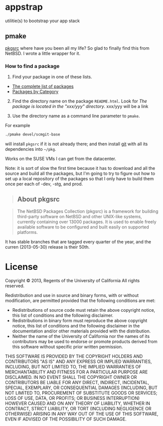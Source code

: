 appstrap
========

utilitie(s) to bootstrap your app stack

## pmake

[pkgsrc](http://www.pkgsrc.org) where have you been all my life?  So glad
to finally find this from NetBSD.  I wrote a little wrapper for it.

### How to find a package

 1. Find your package in one of these lists.

   * [The complete list of packages](http://ftp.netbsd.org/pub/pkgsrc/current/pkgsrc/README-all.html)
   * [Packages by Category](http://ftp.netbsd.org/pub/pkgsrc/current/pkgsrc/README.html)

 2. Find the directory name on the package `README.html`.  Look for *The package is located in the "xxx/yyy" directory*. xxx/yyy will be a link

 3. Use the directory name as a command line parameter to `pmake`.

For example

```bash
./pmake devel/scmgit-base
```

will install `pkgsrc` if it is not already there; and then install
[git](http://git-scm.com) with all its dependencies into `~/pkg`.

Works on the SUSE VMs I can get from the datacenter.

Note: it is sort of slow the first time because it has to download and
all the source and build all the packages, but I'm going to try to figure
out how to set up a local repository of the packages so that I only have to 
build them once per each of -dev, -stg, and prod.

> ## About pkgsrc

> The NetBSD Packages Collection (pkgsrc) is a framework for building third-party software on NetBSD and other UNIX-like systems, currently containing over 13000 packages. It is used to enable freely available software to be configured and built easily on supported platforms.

It has stable branches that are tagged every quarter of the year, and the curren (2013-05-30) release is their 50th.


# License 

Copyright © 2013, Regents of the University of California
All rights reserved.

Redistribution and use in source and binary forms, with or without 
modification, are permitted provided that the following conditions are met:

- Redistributions of source code must retain the above copyright notice, 
  this list of conditions and the following disclaimer.
- Redistributions in binary form must reproduce the above copyright notice, 
  this list of conditions and the following disclaimer in the documentation 
  and/or other materials provided with the distribution.
- Neither the name of the University of California nor the names of its
  contributors may be used to endorse or promote products derived from this 
  software without specific prior written permission.

THIS SOFTWARE IS PROVIDED BY THE COPYRIGHT HOLDERS AND CONTRIBUTORS "AS IS" 
AND ANY EXPRESS OR IMPLIED WARRANTIES, INCLUDING, BUT NOT LIMITED TO, THE 
IMPLIED WARRANTIES OF MERCHANTABILITY AND FITNESS FOR A PARTICULAR PURPOSE 
ARE DISCLAIMED. IN NO EVENT SHALL THE COPYRIGHT OWNER OR CONTRIBUTORS BE 
LIABLE FOR ANY DIRECT, INDIRECT, INCIDENTAL, SPECIAL, EXEMPLARY, OR 
CONSEQUENTIAL DAMAGES (INCLUDING, BUT NOT LIMITED TO, PROCUREMENT OF 
SUBSTITUTE GOODS OR SERVICES; LOSS OF USE, DATA, OR PROFITS; OR BUSINESS 
INTERRUPTION) HOWEVER CAUSED AND ON ANY THEORY OF LIABILITY, WHETHER IN 
CONTRACT, STRICT LIABILITY, OR TORT (INCLUDING NEGLIGENCE OR OTHERWISE) 
ARISING IN ANY WAY OUT OF THE USE OF THIS SOFTWARE, EVEN IF ADVISED OF THE 
POSSIBILITY OF SUCH DAMAGE.
